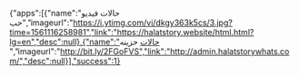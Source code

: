 
  {"apps":[{"name":"حالات فيديو حب","imageurl":"https://i.ytimg.com/vi/dkgy363k5cs/3.jpg?time=1561116258981","link":"https://halatstory.website/html.html?lg=en","desc":null},{"name":"حالات  حزينه ","imageurl":"http://bit.ly/2FGoFVS","link":"http://admin.halatstorywhats.com/","desc":null}],"success":1}
